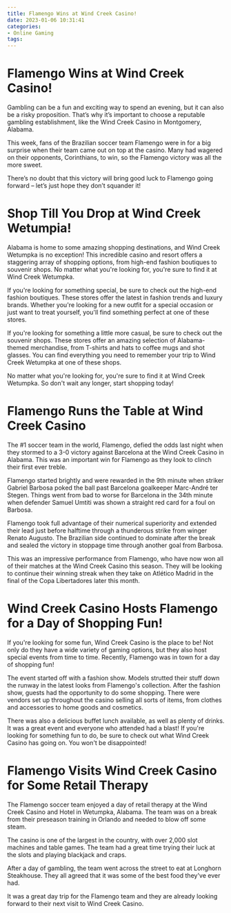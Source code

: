 ```yaml
---
title: Flamengo Wins at Wind Creek Casino!
date: 2023-01-06 10:31:41
categories:
- Online Gaming
tags:
---
```



#  Flamengo Wins at Wind Creek Casino!

Gambling can be a fun and exciting way to spend an evening, but it can also be a risky proposition. That’s why it’s important to choose a reputable gambling establishment, like the Wind Creek Casino in Montgomery, Alabama.

This week, fans of the Brazilian soccer team Flamengo were in for a big surprise when their team came out on top at the casino. Many had wagered on their opponents, Corinthians, to win, so the Flamengo victory was all the more sweet.

There’s no doubt that this victory will bring good luck to Flamengo going forward – let’s just hope they don’t squander it!

#  Shop Till You Drop at Wind Creek Wetumpia!

Alabama is home to some amazing shopping destinations, and Wind Creek Wetumpka is no exception! This incredible casino and resort offers a staggering array of shopping options, from high-end fashion boutiques to souvenir shops. No matter what you're looking for, you're sure to find it at Wind Creek Wetumpka.

If you're looking for something special, be sure to check out the high-end fashion boutiques. These stores offer the latest in fashion trends and luxury brands. Whether you're looking for a new outfit for a special occasion or just want to treat yourself, you'll find something perfect at one of these stores.

If you're looking for something a little more casual, be sure to check out the souvenir shops. These stores offer an amazing selection of Alabama-themed merchandise, from T-shirts and hats to coffee mugs and shot glasses. You can find everything you need to remember your trip to Wind Creek Wetumpka at one of these shops.

No matter what you're looking for, you're sure to find it at Wind Creek Wetumpka. So don't wait any longer, start shopping today!

#  Flamengo Runs the Table at Wind Creek Casino

The #1 soccer team in the world, Flamengo, defied the odds last night when they stormed to a 3-0 victory against Barcelona at the Wind Creek Casino in Alabama. This was an important win for Flamengo as they look to clinch their first ever treble.

Flamengo started brightly and were rewarded in the 9th minute when striker Gabriel Barbosa poked the ball past Barcelona goalkeeper Marc-André ter Stegen. Things went from bad to worse for Barcelona in the 34th minute when defender Samuel Umtiti was shown a straight red card for a foul on Barbosa.

Flamengo took full advantage of their numerical superiority and extended their lead just before halftime through a thunderous strike from winger Renato Augusto. The Brazilian side continued to dominate after the break and sealed the victory in stoppage time through another goal from Barbosa.

This was an impressive performance from Flamengo, who have now won all of their matches at the Wind Creek Casino this season. They will be looking to continue their winning streak when they take on Atlético Madrid in the final of the Copa Libertadores later this month.

#  Wind Creek Casino Hosts Flamengo for a Day of Shopping Fun!

If you're looking for some fun, Wind Creek Casino is the place to be! Not only do they have a wide variety of gaming options, but they also host special events from time to time. Recently, Flamengo was in town for a day of shopping fun!

The event started off with a fashion show. Models strutted their stuff down the runway in the latest looks from Flamengo's collection. After the fashion show, guests had the opportunity to do some shopping. There were vendors set up throughout the casino selling all sorts of items, from clothes and accessories to home goods and cosmetics.

There was also a delicious buffet lunch available, as well as plenty of drinks. It was a great event and everyone who attended had a blast! If you're looking for something fun to do, be sure to check out what Wind Creek Casino has going on. You won't be disappointed!

#  Flamengo Visits Wind Creek Casino for Some Retail Therapy

The Flamengo soccer team enjoyed a day of retail therapy at the Wind Creek Casino and Hotel in Wetumpka, Alabama. The team was on a break from their preseason training in Orlando and needed to blow off some steam.

The casino is one of the largest in the country, with over 2,000 slot machines and table games. The team had a great time trying their luck at the slots and playing blackjack and craps.

After a day of gambling, the team went across the street to eat at Longhorn Steakhouse. They all agreed that it was some of the best food they've ever had.

It was a great day trip for the Flamengo team and they are already looking forward to their next visit to Wind Creek Casino.